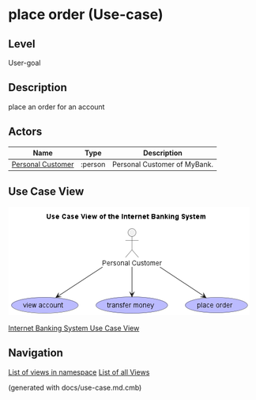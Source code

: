 # place order (Use-case)
## Level
User-goal

## Description
place an order for an account
## Actors
| Name | Type | Description |
|---|---|---|
| [Personal Customer](../../../mybank/personal-customer.md) | :person | Personal Customer of MyBank. |

## Use Case View
![Use Case View of the Internet Banking System](../../../mybank/digital-banking/internet-banking-system/use-case-view.png)

[Internet Banking System Use Case View](../../../mybank/digital-banking/internet-banking-system/use-case-view.md)


## Navigation
[List of views in namespace](./views-in-namespace.md)
[List of all Views](../../../views.md)

(generated with docs/use-case.md.cmb)
